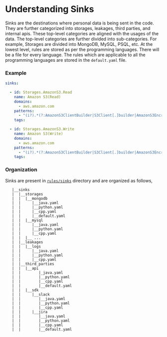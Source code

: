 # Understanding Sinks

Sinks are the destinations where personal data is being sent in the code. They are further categorized into storages, leakages, third parties, and internal apis. These top-level categories are aligned with the usages of the data. The top-level categories are further divided into sub-categories. For example, Storages are divided into MongoDB, MySQL, PSQL, etc. At the lowest level, rules are stored as per the programming languages. There will be a file for every language. The rules which are applicable to all the programming languages are stored in the `default.yaml` file.

### Example

```yaml
sinks:

  - id: Storages.AmazonS3.Read
    name: Amazon S3(Read)
    domains:
      - aws.amazon.com
    patterns: 
      - "(i?).*(?:AmazonS3ClientBuilder|S3Client[.]builder|AmazonS3EncryptionClient|software.amazon.awssdk.services.s3).*(?:get|list|head|select).*"
    tags:

  - id: Storages.AmazonS3.Write
    name: Amazon S3(Write)
    domains:
      - aws.amazon.com
    patterns: 
      - "(i?).*(?:AmazonS3ClientBuilder|S3Client[.]builder|AmazonS3EncryptionClient|software.amazon.awssdk.services.s3).*(?:abortMultipartUpload|completeMultipartUpload|copy|create|delete|put|uploadPart).*"
    tags:
```

### Organization

Sinks are present in [`rules/sinks`](https://github.com/Privado-Inc/privado/tree/main/rules/sinks) directory and are organized as follows,

```
   |__sinks
   |  |__storages
   |  |  |__mongodb
   |  |     |__java.yaml
   |  |     |__python.yaml
   |  |     |__cpp.yaml
   |  |     |__default.yaml
   |  |  |__mysql
   |  |     |__java.yaml
   |  |     |__python.yaml
   |  |     |__cpp.yaml
   |  |  |__ ...
   |  |__leakages
   |  |  |__logs
   |  |     |__java.yaml
   |  |     |__python.yaml
   |  |     |__cpp.yaml
   |  |__third_parties
   |  |  |__api
   |  |        |_java.yaml
   |  |        |__python.yaml
   |  |        |__cpp.yaml
   |  |        |__default.yaml
   |  |  |__sdk
   |  |     |__slack
   |  |        |__java.yaml
   |  |        |__python.yaml
   |  |        |__cpp.yaml 
   |  |     |__jira
   |  |        |__java.yaml
   |  |        |__python.yaml
   |  |        |__cpp.yaml
   |  |        |__default.yaml
```
